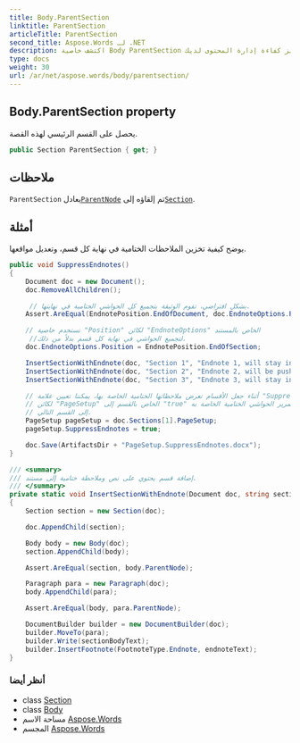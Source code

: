 ```yaml
---
title: Body.ParentSection
linktitle: ParentSection
articleTitle: ParentSection
second_title: Aspose.Words لـ .NET
description: اكتشف خاصية Body ParentSection للوصول بسهولة إلى قسم الوالدين في القصة وتعزيز كفاءة إدارة المحتوى لديك.
type: docs
weight: 30
url: /ar/net/aspose.words/body/parentsection/
---
```

## Body.ParentSection property

يحصل على القسم الرئيسي لهذه القصة.

```csharp
public Section ParentSection { get; }
```

## ملاحظات

`ParentSection` يعادل[`ParentNode`](../../node/parentnode/) تم إلقاؤه إلى[`Section`](../../section/).

## أمثلة

يوضح كيفية تخزين الملاحظات الختامية في نهاية كل قسم، وتعديل مواقعها.

```csharp
public void SuppressEndnotes()
{
    Document doc = new Document();
    doc.RemoveAllChildren();

     // بشكل افتراضي، تقوم الوثيقة بتجميع كل الحواشي الختامية في نهايتها.
    Assert.AreEqual(EndnotePosition.EndOfDocument, doc.EndnoteOptions.Position);

    // نستخدم خاصية "Position" لكائن "EndnoteOptions" الخاص بالمستند
     //لتجميع الحواشي في نهاية كل قسم بدلاً من ذلك.
    doc.EndnoteOptions.Position = EndnotePosition.EndOfSection;

    InsertSectionWithEndnote(doc, "Section 1", "Endnote 1, will stay in section 1");
    InsertSectionWithEndnote(doc, "Section 2", "Endnote 2, will be pushed down to section 3");
    InsertSectionWithEndnote(doc, "Section 3", "Endnote 3, will stay in section 3");

    // أثناء جعل الأقسام تعرض ملاحظاتها الختامية الخاصة بها، يمكننا تعيين علامة "SuppressEndnotes"
    // لكائن "PageSetup" الخاص بالقسم إلى "true" للعودة إلى السلوك الافتراضي وتمرير الحواشي الختامية الخاصة به
    // إلى القسم التالي.
    PageSetup pageSetup = doc.Sections[1].PageSetup;
    pageSetup.SuppressEndnotes = true;

    doc.Save(ArtifactsDir + "PageSetup.SuppressEndnotes.docx");
}

/// <summary>
/// إضافة قسم يحتوي على نص وملاحظة ختامية إلى مستند.
/// </summary>
private static void InsertSectionWithEndnote(Document doc, string sectionBodyText, string endnoteText)
{
    Section section = new Section(doc);

    doc.AppendChild(section);

    Body body = new Body(doc);
    section.AppendChild(body);

    Assert.AreEqual(section, body.ParentNode);

    Paragraph para = new Paragraph(doc);
    body.AppendChild(para);

    Assert.AreEqual(body, para.ParentNode);

    DocumentBuilder builder = new DocumentBuilder(doc);
    builder.MoveTo(para);
    builder.Write(sectionBodyText);
    builder.InsertFootnote(FootnoteType.Endnote, endnoteText);
}
```

### أنظر أيضا

* class [Section](../../section/)
* class [Body](../)
* مساحة الاسم [Aspose.Words](../../../aspose.words/)
* المجسم [Aspose.Words](../../../)
